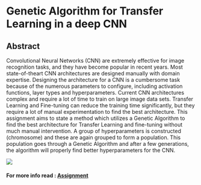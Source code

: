 # Genetic Algorithm for Transfer Learning in a deep CNN
## Abstract
Convolutional Neural Networks (CNN) are extremely effective for image
recognition tasks, and they have become popular in recent years. Most state-of-theart CNN architectures are designed manually with domain expertise. Designing the
architecture for a CNN is a cumbersome task because of the numerous parameters
to configure, including activation functions, layer types and hyperparameters.
Current CNN architectures complex and require a lot of time to train on large
image data sets. Transfer Learning and Fine-tuning can reduce the training time
significantly, but they require a lot of manual experimentation to find the best
architecture.
This assignment aims to state a method which utilizes a Genetic Algorithm to find
the best architecture for Transfer Learning and fine-tuning without much manual
intervention. A group of hyperparameters is constructed (chromosome) and these
are again grouped to form a population. This population goes through a Genetic
Algorithm and after a few generations, the algorithm will properly find better
hyperparameters for the CNN.

![](https://github.com/safi842/Genetic-CNN/blob/master/imgs/init%20scheme.JPG?raw=true)





#### For more info read : [Assignment](https://github.com/safi842/Genetic-CNN/blob/master/Genetic-CNN.pdf)
